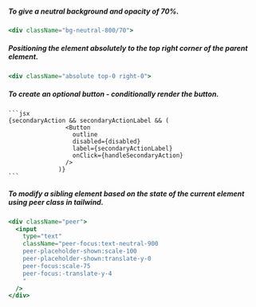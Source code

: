##### To give a neutral background and opacity of 70%.

```jsx
<div className="bg-neutral-800/70">
```

##### Positioning the element absolutely to the top right corner of the parent element.

```jsx
<div className="absolute top-0 right-0">
```

##### To create an optional button - conditionally render the button.

    ```jsx
    {secondaryAction && secondaryActionLabel && (
                    <Button
                      outline
                      disabled={disabled}
                      label={secondaryActionLabel}
                      onClick={handleSecondaryAction}
                    />
                  )}
    ```

##### To modify a sibling element based on the state of the current element using peer class in tailwind.

```jsx
<div className="peer">
  <input
    type="text"
    className="peer-focus:text-neutral-900
    peer-placeholder-shown:scale-100
    peer-placeholder-shown:translate-y-0
    peer-focus:scale-75
    peer-focus:-translate-y-4
    "
  />
</div>
```
